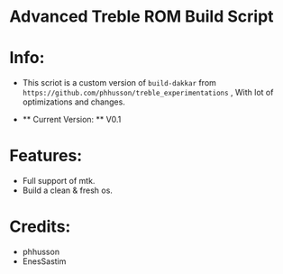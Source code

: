 # Advanced Treble ROM Build Script

# Info:
* This scriot is a custom version of ``build-dakkar`` from ``https://github.com/phhusson/treble_experimentations`` , With lot of optimizations and changes.
- ** Current Version: ** V0.1

# Features:
- Full support of mtk.
- Build a clean & fresh os.

# Credits:
- phhusson
- EnesSastim
